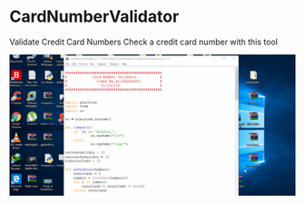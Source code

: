# CardNumberValidator

Validate Credit Card Numbers Check a credit card number with this tool

![](img/card_checker_valid.gif)


